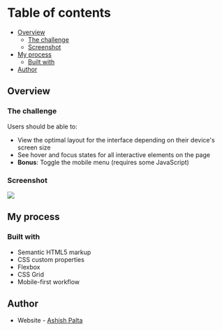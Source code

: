 # Table of contents

- [Overview](#overview)
  - [The challenge](#the-challenge)
  - [Screenshot](#screenshot)
- [My process](#my-process)
  - [Built with](#built-with)
- [Author](#author)

## Overview

### The challenge

Users should be able to:

- View the optimal layout for the interface depending on their device's screen size
- See hover and focus states for all interactive elements on the page
- **Bonus**: Toggle the mobile menu (requires some JavaScript)

### Screenshot

![](./screenshot.jpg)

## My process

### Built with

- Semantic HTML5 markup
- CSS custom properties
- Flexbox
- CSS Grid
- Mobile-first workflow

## Author

- Website - [Ashish Palta](https://www.your-site.com)
